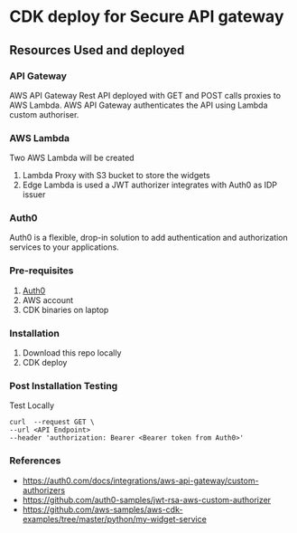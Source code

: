 
# CDK deploy for Secure API gateway

##  Resources Used and deployed

### API Gateway
AWS API Gateway Rest API deployed with GET and POST calls proxies to AWS Lambda. AWS API Gateway authenticates the API using Lambda custom authoriser.

### AWS Lambda
Two AWS Lambda will be created
1. Lambda Proxy with S3 bucket to store the widgets
2. Edge Lambda is used a JWT authorizer integrates with Auth0 as IDP issuer

### Auth0
Auth0 is a flexible, drop-in solution to add authentication and authorization services to your applications.

### Pre-requisites
1. [Auth0](https://auth0.com/docs/integrations/aws-api-gateway/custom-authorizers/part-1)
2. AWS account
3. CDK binaries on laptop

### Installation
1. Download this repo locally
2. CDK deploy

### Post Installation Testing
Test Locally
```
curl  --request GET \
--url <API Endpoint>
--header 'authorization: Bearer <Bearer token from Auth0>'
```
### References
- https://auth0.com/docs/integrations/aws-api-gateway/custom-authorizers
- https://github.com/auth0-samples/jwt-rsa-aws-custom-authorizer
- https://github.com/aws-samples/aws-cdk-examples/tree/master/python/my-widget-service


